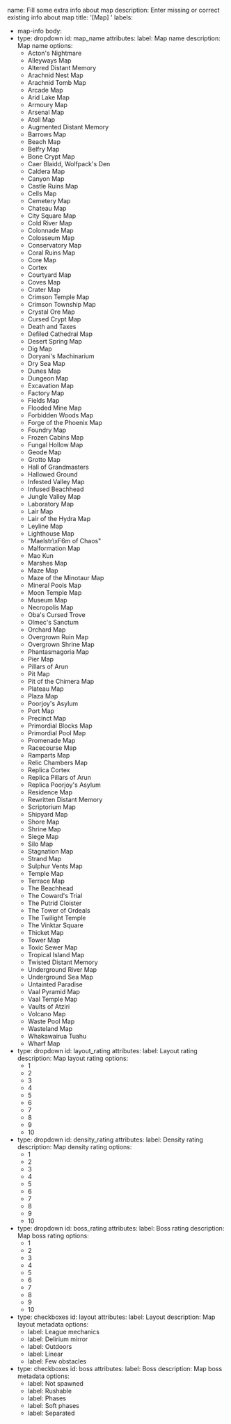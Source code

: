 name: Fill some extra info about map
description: Enter missing or correct existing info about map
title: '[Map] '
labels:
- map-info
body:
- type: dropdown
  id: map_name
  attributes:
    label: Map name
    description: Map name
    options:
    - Acton's Nightmare
    - Alleyways Map
    - Altered Distant Memory
    - Arachnid Nest Map
    - Arachnid Tomb Map
    - Arcade Map
    - Arid Lake Map
    - Armoury Map
    - Arsenal Map
    - Atoll Map
    - Augmented Distant Memory
    - Barrows Map
    - Beach Map
    - Belfry Map
    - Bone Crypt Map
    - Caer Blaidd, Wolfpack's Den
    - Caldera Map
    - Canyon Map
    - Castle Ruins Map
    - Cells Map
    - Cemetery Map
    - Chateau Map
    - City Square Map
    - Cold River Map
    - Colonnade Map
    - Colosseum Map
    - Conservatory Map
    - Coral Ruins Map
    - Core Map
    - Cortex
    - Courtyard Map
    - Coves Map
    - Crater Map
    - Crimson Temple Map
    - Crimson Township Map
    - Crystal Ore Map
    - Cursed Crypt Map
    - Death and Taxes
    - Defiled Cathedral Map
    - Desert Spring Map
    - Dig Map
    - Doryani's Machinarium
    - Dry Sea Map
    - Dunes Map
    - Dungeon Map
    - Excavation Map
    - Factory Map
    - Fields Map
    - Flooded Mine Map
    - Forbidden Woods Map
    - Forge of the Phoenix Map
    - Foundry Map
    - Frozen Cabins Map
    - Fungal Hollow Map
    - Geode Map
    - Grotto Map
    - Hall of Grandmasters
    - Hallowed Ground
    - Infested Valley Map
    - Infused Beachhead
    - Jungle Valley Map
    - Laboratory Map
    - Lair Map
    - Lair of the Hydra Map
    - Leyline Map
    - Lighthouse Map
    - "Maelstr\xF6m of Chaos"
    - Malformation Map
    - Mao Kun
    - Marshes Map
    - Maze Map
    - Maze of the Minotaur Map
    - Mineral Pools Map
    - Moon Temple Map
    - Museum Map
    - Necropolis Map
    - Oba's Cursed Trove
    - Olmec's Sanctum
    - Orchard Map
    - Overgrown Ruin Map
    - Overgrown Shrine Map
    - Phantasmagoria Map
    - Pier Map
    - Pillars of Arun
    - Pit Map
    - Pit of the Chimera Map
    - Plateau Map
    - Plaza Map
    - Poorjoy's Asylum
    - Port Map
    - Precinct Map
    - Primordial Blocks Map
    - Primordial Pool Map
    - Promenade Map
    - Racecourse Map
    - Ramparts Map
    - Relic Chambers Map
    - Replica Cortex
    - Replica Pillars of Arun
    - Replica Poorjoy's Asylum
    - Residence Map
    - Rewritten Distant Memory
    - Scriptorium Map
    - Shipyard Map
    - Shore Map
    - Shrine Map
    - Siege Map
    - Silo Map
    - Stagnation Map
    - Strand Map
    - Sulphur Vents Map
    - Temple Map
    - Terrace Map
    - The Beachhead
    - The Coward's Trial
    - The Putrid Cloister
    - The Tower of Ordeals
    - The Twilight Temple
    - The Vinktar Square
    - Thicket Map
    - Tower Map
    - Toxic Sewer Map
    - Tropical Island Map
    - Twisted Distant Memory
    - Underground River Map
    - Underground Sea Map
    - Untainted Paradise
    - Vaal Pyramid Map
    - Vaal Temple Map
    - Vaults of Atziri
    - Volcano Map
    - Waste Pool Map
    - Wasteland Map
    - Whakawairua Tuahu
    - Wharf Map
- type: dropdown
  id: layout_rating
  attributes:
    label: Layout rating
    description: Map layout rating
    options:
    - 1
    - 2
    - 3
    - 4
    - 5
    - 6
    - 7
    - 8
    - 9
    - 10
- type: dropdown
  id: density_rating
  attributes:
    label: Density rating
    description: Map density rating
    options:
    - 1
    - 2
    - 3
    - 4
    - 5
    - 6
    - 7
    - 8
    - 9
    - 10
- type: dropdown
  id: boss_rating
  attributes:
    label: Boss rating
    description: Map boss rating
    options:
    - 1
    - 2
    - 3
    - 4
    - 5
    - 6
    - 7
    - 8
    - 9
    - 10
- type: checkboxes
  id: layout
  attributes:
    label: Layout
    description: Map layout metadata
    options:
    - label: League mechanics
    - label: Delirium mirror
    - label: Outdoors
    - label: Linear
    - label: Few obstacles
- type: checkboxes
  id: boss
  attributes:
    label: Boss
    description: Map boss metadata
    options:
    - label: Not spawned
    - label: Rushable
    - label: Phases
    - label: Soft phases
    - label: Separated
